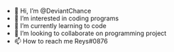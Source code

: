 - 👋 Hi, I’m @DeviantChance
- 👀 I’m interested in coding programs
- 🌱 I’m currently learning to code
- 💞️ I’m looking to collaborate on programming project 
- 📫 How to reach me Reys#0876

<!---
DeviantChance/DeviantChance is a ✨ special ✨ repository because its `README.md` (this file) appears on your GitHub profile.
You can click the Preview link to take a look at your changes.
--->
